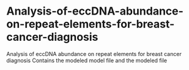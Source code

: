 # Analysis-of-eccDNA-abundance-on-repeat-elements-for-breast-cancer-diagnosis
Analysis of eccDNA abundance on repeat elements for breast cancer diagnosis
Contains the modeled model file and the modeled file
